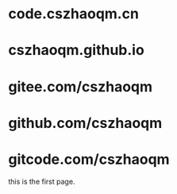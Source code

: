 # code.cszhaoqm.cn

# cszhaoqm.github.io

# gitee.com/cszhaoqm

# github.com/cszhaoqm

# gitcode.com/cszhaoqm


this is the first page.
